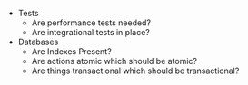 - Tests
    - Are performance tests needed?
    - Are integrational tests in place?
- Databases
    - Are Indexes Present?
    - Are actions atomic which should be atomic?
    - Are things transactional which should be transactional?
